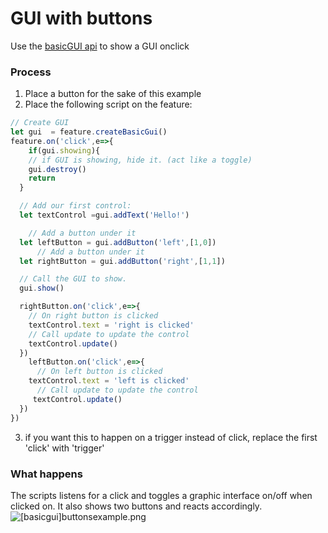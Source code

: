 # GUI with buttons
Use the [basicGUI api](/docs/Scripting/basic-gui-api) to show a GUI onclick

### Process

1. Place a button for the sake of this example
2. Place the following script on the feature:

```js
// Create GUI
let gui  = feature.createBasicGui()
feature.on('click',e=>{
    if(gui.showing){
    // if GUI is showing, hide it. (act like a toggle)
    gui.destroy()
    return
  }

  // Add our first control:
  let textControl =gui.addText('Hello!')

    // Add a button under it
  let leftButton = gui.addButton('left',[1,0])
      // Add a button under it
  let rightButton = gui.addButton('right',[1,1])

  // Call the GUI to show.
  gui.show()

  rightButton.on('click',e=>{
    // On right button is clicked
    textControl.text = 'right is clicked'
    // Call update to update the control
    textControl.update()
  })
    leftButton.on('click',e=>{
      // On left button is clicked
    textControl.text = 'left is clicked'
      // Call update to update the control
     textControl.update()
  })
})
```

3. if you want this to happen on a trigger instead of click, replace the first 'click' with 'trigger'

### What happens
The scripts listens for a click and toggles a graphic interface on/off when clicked on. It also shows two buttons and reacts accordingly.
![[basicgui]buttonsexample.png](/scripting/[basicgui]buttonsexample.png)

